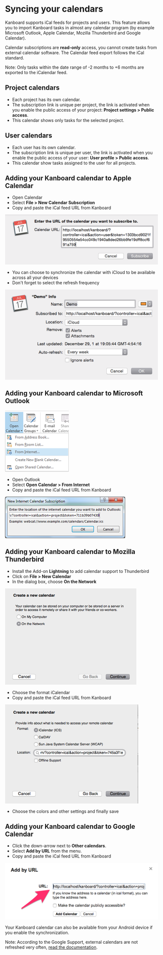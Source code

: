 Syncing your calendars
======================

Kanboard supports iCal feeds for projects and users.
This feature allows you to import Kanboard tasks in almost any calendar program (by example Microsoft Outlook, Apple Calendar, Mozilla Thunderbird and Google Calendar).

Calendar subscriptions are **read-only** access, you cannot create tasks from external calendar software.
The Calendar feed export follows the iCal standard.

Note: Only tasks within the date range of -2 months to +6 months are exported to the iCalendar feed.

Project calendars
-----------------

- Each project has its own calendar.
- The subscription link is unique per project, the link is activated when you enable the public access of your project: **Project settings > Public access**.
- This calendar shows only tasks for the selected project.

User calendars
--------------

- Each user has its own calendar.
- The subscription link is unique per user, the link is activated when you enable the public access of your user: **User profile > Public access**.
- This calendar show tasks assigned to the user for all projects.

Adding your Kanboard calendar to Apple Calendar
-----------------------------------------------

- Open Calendar
- Select **File > New Calendar Subscription**
- Copy and paste the iCal feed URL from Kanboard

![Add iCal subscription](screenshots/apple-calendar-add-subscription.png)

- You can choose to synchronize the calendar with iCloud to be available across all your devices
- Don't forget to select the refresh frequency

![Edit iCal subscription](screenshots/apple-calendar-edit-subscription.png)

Adding your Kanboard calendar to Microsoft Outlook
--------------------------------------------------

![Outlook Add Internet Calendar](screenshots/outlook-add-subscription.png)

- Open Outlook
- Select **Open Calendar > From Internet**
- Copy and paste the iCal feed URL from Kanboard

![Outlook Edit Internet Calendar](screenshots/outlook-edit-subscription.png)

Adding your Kanboard calendar to Mozilla Thunderbird
----------------------------------------------------

- Install the Add-on **Lightning** to add calendar support to Thunderbird
- Click on **File > New Calendar**
- In the dialog box, choose **On the Network**

![Thunderbird Step 1](screenshots/thunderbird-new-calendar-step1.png)

- Choose the format iCalendar
- Copy and paste the iCal feed URL from Kanboard

![Thunderbird Step 2](screenshots/thunderbird-new-calendar-step2.png)

- Choose the colors and other settings and finally save

Adding your Kanboard calendar to Google Calendar
------------------------------------------------

- Click the down-arrow next to **Other calendars**.
- Select **Add by URL** from the menu.
- Copy and paste the iCal feed URL from Kanboard

![Google Calendar](screenshots/google-calendar-add-subscription.png)

Your Kanboard calendar can also be available from your Android device if you enable the synchronization.

Note: According to the Google Support, external calendars are not refreshed very often, [read the documentation](https://support.google.com/calendar/answer/37100?hl=en&ref_topic=1672445).
